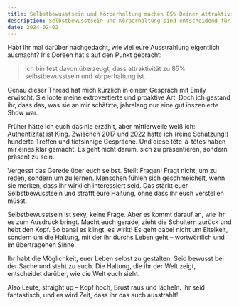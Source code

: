 ```yaml
---
title: Selbstbewusstsein und Körperhaltung machen 85% Deiner Attraktivität aus
description: Selbstbewusstsein und Körperhaltung sind entscheidend für Ausstrahlung. Authentizität und echtes Interesse an anderen stärken das Selbstbewusstsein und verbessern die eigene Haltung. Zeigt der Welt, wie fantastisch ihr seid!
date: 2024-02-02
---
```


Habt ihr mal darüber nachgedacht, wie viel eure Ausstrahlung eigentlich ausmacht? Iris Doreen hat's auf den Punkt gebracht:

> ich bin fest davon überzeugt, dass attraktivität zu 85% selbstbewusstsein und körperhaltung ist.

Genau dieser Thread hat mich kürzlich in einem Gespräch mit Emily erwischt. Sie lobte meine extrovertierte und proaktive Art. Doch ich gestand ihr, dass das, was sie an mir schätzte, jahrelang nur eine gut inszenierte Show war.

Früher hätte ich euch das nie erzählt, aber mittlerweile weiß ich: Authentizität ist King. Zwischen 2017 und 2022 hatte ich (reine Schätzung!) hunderte Treffen und tiefsinnige Gespräche. Und diese tête-à-têtes haben mir eines klar gemacht: Es geht nicht darum, sich zu präsentieren, sondern präsent zu sein.

Vergesst das Gerede über euch selbst. Stellt Fragen! Fragt nicht, um zu reden, sondern um zu lernen. Menschen fühlen sich geschmeichelt, wenn sie merken, dass ihr wirklich interessiert seid. Das stärkt euer Selbstbewusstsein und strafft eure Haltung, ohne dass ihr euch verstellen müsst.

Selbstbewusstsein ist sexy, keine Frage. Aber es kommt darauf an, wie ihr es zum Ausdruck bringt. Macht euch gerade, zieht die Schultern zurück und hebt den Kopf. So banal es klingt, es wirkt! Es geht dabei nicht um Eitelkeit, sondern um die Haltung, mit der ihr durchs Leben geht – wortwörtlich und im übertragenen Sinne.

Ihr habt die Möglichkeit, euer Leben selbst zu gestalten. Seid bewusst bei der Sache und steht zu euch. Die Haltung, die ihr der Welt zeigt, entscheidet darüber, wie die Welt euch sieht.

Also Leute, straight up – Kopf hoch, Brust raus und lächeln. Ihr seid fantastisch, und es wird Zeit, dass ihr das auch ausstrahlt!
